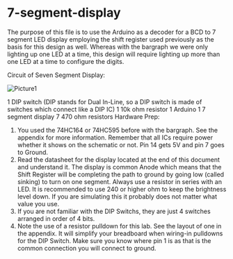 # 7-segment-display
The purpose of this file is to use the Arduino as a decoder for a BCD to 7 segment LED display employing the shift register used previously as the basis for this design as well.  Whereas with the bargraph we were only lighting up one LED at a time, this design will require lighting up more than one LED at a time to configure the digits.

Circuit of Seven Segment Display:

![Picture1](https://user-images.githubusercontent.com/102126445/160236312-94760b58-ccb4-43f1-819b-620fe9fd6890.png)

1      	DIP switch (DIP stands for Dual In-Line, so a DIP switch is made of switches which connect like a DIP IC)
1	10k ohm resistor
1	Arduino
1	7 segment display
7 	470 ohm resistors
Hardware Prep:
1)	You used the 74HC164 or 74HC595 before with the bargraph.  See the appendix for more information.  Remember that all ICs require power whether it shows on the schematic or not.  Pin 14 gets 5V and pin 7 goes to Ground.
2)	Read the datasheet for the display located at the end of this document and understand it.  The display is common Anode which means that the Shift Register will be completing the path to ground by going low (called sinking) to turn on one segment.  Always use a resistor in series with an LED.  It is recommended to use 240 or higher ohm to keep the brightness level down.  If you are simulating this it probably does not matter what value you use.
3)	If you are not familiar with the DIP Switchs, they are just 4 switches arranged in order of 4 bits.
4)	Note the use of a resistor pulldown for this lab.  See the layout of one in the appendix.  It will simplify your breadboard when wiring-in pulldowns for the DIP Switch.  Make sure you know where pin 1 is as that is the common connection you will connect to ground.

